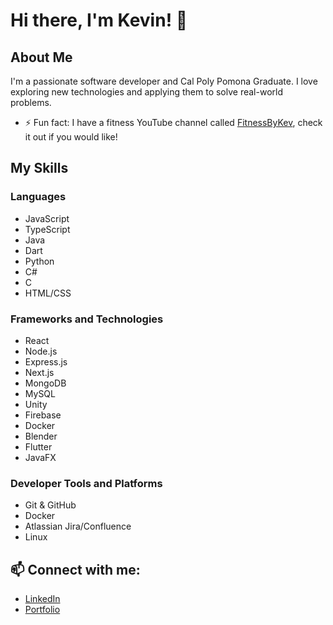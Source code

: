 # Hi there, I'm Kevin! 👋

## About Me

I'm a passionate software developer and Cal Poly Pomona Graduate. I love exploring new technologies and applying them to solve real-world problems.

- ⚡ Fun fact: I have a fitness YouTube channel called [FitnessByKev](https://www.youtube.com/@FitnessByKev), check it out if you would like!

## My Skills

### Languages
- JavaScript
- TypeScript
- Java
- Dart
- Python
- C#
- C
- HTML/CSS

### Frameworks and Technologies
- React
- Node.js
- Express.js
- Next.js
- MongoDB
- MySQL
- Unity
- Firebase
- Docker
- Blender
- Flutter
- JavaFX

### Developer Tools and Platforms
- Git & GitHub
- Docker
- Atlassian Jira/Confluence
- Linux

## 📫 Connect with me:
- [LinkedIn](https://www.linkedin.com/in/kevin-babakhani-640199214)
- [Portfolio](https://kevinlemon112.github.io/Kevin_Babakhani_Portfolio_Website/)
